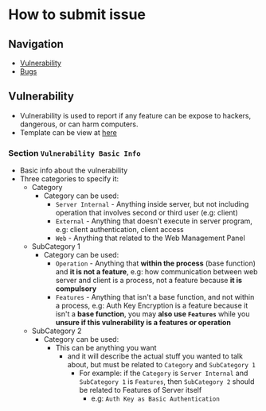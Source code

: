 # How to submit issue


## Navigation
- [Vulnerability](#vulnerability)
- [Bugs](#bugs)


## Vulnerability
- Vulnerability is used to report if any feature can be expose to hackers, dangerous, or can harm computers.
- Template can be view at [here](https://github.com/AFEIJIAN/PyPosts/blob/master/.github/ISSUE_TEMPLATE/vulnerability-report.md)

### Section `Vulnerability Basic Info`
- Basic info about the vulnerability
- Three categories to specify it:
  - Category
    - Category can be used:
      - `Server Internal` - Anything inside server, but not including operation that involves second or third user (e.g: client)
      - `External` - Anything that doesn't execute in server program, e.g: client authentication, client access
      - `Web` - Anything that related to the Web Management Panel
  - SubCategory 1
    - Category can be used:
      - `Operation` - Anything that **within the process** (base function) and **it is not a feature**, e.g: how communication between web server and client is a process, not a feature because **it is compulsory**
      - `Features` - Anything that isn't a base function, and not within a process, e.g: Auth Key Encryption is a feature because it isn't a **base function**, you may **also use `Features`** while you **unsure if this vulnerability is a features or operation**
  - SubCategory 2
    - Category can be used:
      - This can be anything you want
        - and it will describe the actual stuff you wanted to talk about, but must be related to `Category` and `SubCategory 1`
          - For example: if the `Category` is `Server Internal` and `SubCategory 1` is `Features`, then `SubCategory 2` should be related to Features of Server itself
            - e.g: `Auth Key as Basic Authentication`
